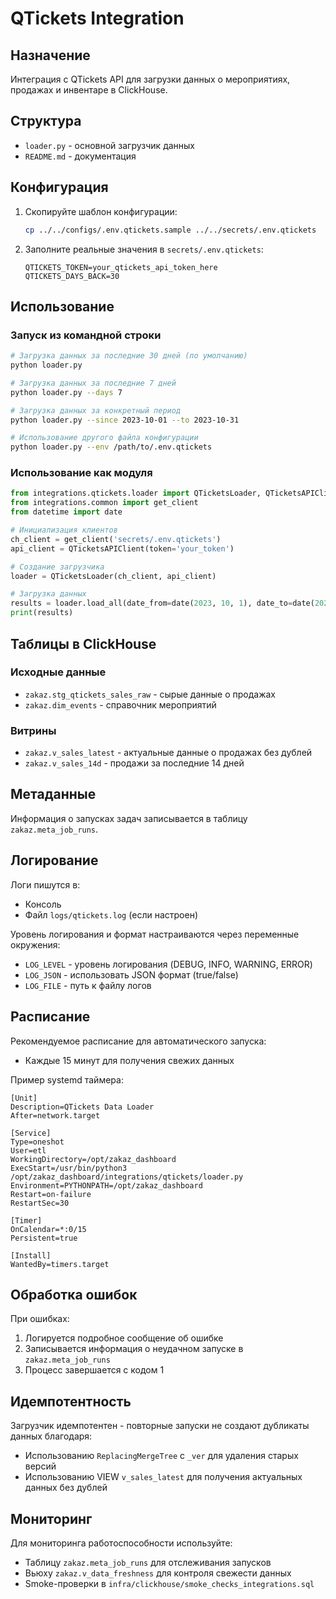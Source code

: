 # QTickets Integration

## Назначение

Интеграция с QTickets API для загрузки данных о мероприятиях, продажах и инвентаре в ClickHouse.

## Структура

- `loader.py` - основной загрузчик данных
- `README.md` - документация

## Конфигурация

1. Скопируйте шаблон конфигурации:
   ```bash
   cp ../../configs/.env.qtickets.sample ../../secrets/.env.qtickets
   ```

2. Заполните реальные значения в `secrets/.env.qtickets`:
   ```
   QTICKETS_TOKEN=your_qtickets_api_token_here
   QTICKETS_DAYS_BACK=30
   ```

## Использование

### Запуск из командной строки

```bash
# Загрузка данных за последние 30 дней (по умолчанию)
python loader.py

# Загрузка данных за последние 7 дней
python loader.py --days 7

# Загрузка данных за конкретный период
python loader.py --since 2023-10-01 --to 2023-10-31

# Использование другого файла конфигурации
python loader.py --env /path/to/.env.qtickets
```

### Использование как модуля

```python
from integrations.qtickets.loader import QTicketsLoader, QTicketsAPIClient
from integrations.common import get_client
from datetime import date

# Инициализация клиентов
ch_client = get_client('secrets/.env.qtickets')
api_client = QTicketsAPIClient(token='your_token')

# Создание загрузчика
loader = QTicketsLoader(ch_client, api_client)

# Загрузка данных
results = loader.load_all(date_from=date(2023, 10, 1), date_to=date(2023, 10, 31))
print(results)
```

## Таблицы в ClickHouse

### Исходные данные

- `zakaz.stg_qtickets_sales_raw` - сырые данные о продажах
- `zakaz.dim_events` - справочник мероприятий

### Витрины

- `zakaz.v_sales_latest` - актуальные данные о продажах без дублей
- `zakaz.v_sales_14d` - продажи за последние 14 дней

## Метаданные

Информация о запусках задач записывается в таблицу `zakaz.meta_job_runs`.

## Логирование

Логи пишутся в:
- Консоль
- Файл `logs/qtickets.log` (если настроен)

Уровень логирования и формат настраиваются через переменные окружения:
- `LOG_LEVEL` - уровень логирования (DEBUG, INFO, WARNING, ERROR)
- `LOG_JSON` - использовать JSON формат (true/false)
- `LOG_FILE` - путь к файлу логов

## Расписание

Рекомендуемое расписание для автоматического запуска:
- Каждые 15 минут для получения свежих данных

Пример systemd таймера:
```
[Unit]
Description=QTickets Data Loader
After=network.target

[Service]
Type=oneshot
User=etl
WorkingDirectory=/opt/zakaz_dashboard
ExecStart=/usr/bin/python3 /opt/zakaz_dashboard/integrations/qtickets/loader.py
Environment=PYTHONPATH=/opt/zakaz_dashboard
Restart=on-failure
RestartSec=30

[Timer]
OnCalendar=*:0/15
Persistent=true

[Install]
WantedBy=timers.target
```

## Обработка ошибок

При ошибках:
1. Логируется подробное сообщение об ошибке
2. Записывается информация о неудачном запуске в `zakaz.meta_job_runs`
3. Процесс завершается с кодом 1

## Идемпотентность

Загрузчик идемпотентен - повторные запуски не создают дубликаты данных благодаря:
- Использованию `ReplacingMergeTree` с `_ver` для удаления старых версий
- Использованию VIEW `v_sales_latest` для получения актуальных данных без дублей

## Мониторинг

Для мониторинга работоспособности используйте:
- Таблицу `zakaz.meta_job_runs` для отслеживания запусков
- Вьюху `zakaz.v_data_freshness` для контроля свежести данных
- Smoke-проверки в `infra/clickhouse/smoke_checks_integrations.sql`